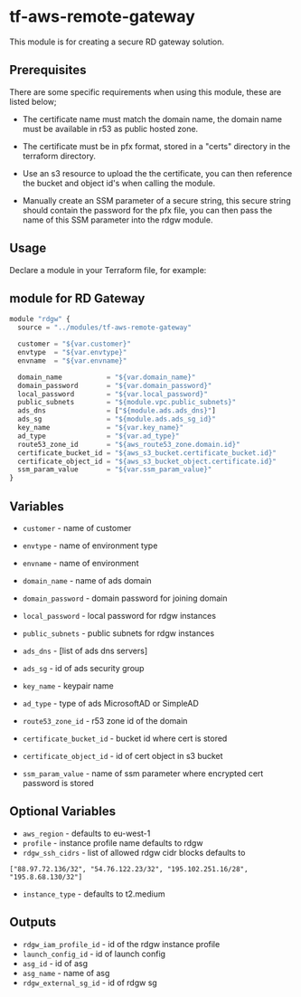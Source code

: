 tf-aws-remote-gateway
========================

This module is for creating a secure RD gateway solution.

Prerequisites
-------------

There are some specific requirements when using this module, these are listed below;

- The certificate name must match the domain name, the domain name must be available in r53 as public hosted zone.

- The certificate must be in pfx format, stored in a "certs" directory in the terraform directory.

- Use an s3 resource to upload the the certificate, you can then reference the bucket and object id's when calling the module.

- Manually create an SSM parameter of a secure string, this secure string should contain the password for the pfx file, you can then pass the name of this SSM parameter into the rdgw module.

Usage
-----

Declare a module in your Terraform file, for example:

## module for RD Gateway

```js
module "rdgw" {
  source = "../modules/tf-aws-remote-gateway"

  customer = "${var.customer}"
  envtype  = "${var.envtype}"
  envname  = "${var.envname}"

  domain_name           = "${var.domain_name}"
  domain_password       = "${var.domain_password}"
  local_password        = "${var.local_password}"
  public_subnets        = "${module.vpc.public_subnets}"
  ads_dns               = ["${module.ads.ads_dns}"]
  ads_sg                = "${module.ads.ads_sg_id}"
  key_name              = "${var.key_name}"
  ad_type               = "${var.ad_type}"
  route53_zone_id       = "${aws_route53_zone.domain.id}"
  certificate_bucket_id = "${aws_s3_bucket.certificate_bucket.id}"
  certificate_object_id = "${aws_s3_bucket_object.certificate.id}"
  ssm_param_value       = "${var.ssm_param_value}"
}
```

Variables
---------

- `customer` - name of customer
- `envtype`  - name of environment type
- `envname`  - name of environment

- `domain_name`           - name of ads domain
- `domain_password`       - domain password for joining domain
- `local_password`        - local password for rdgw instances
- `public_subnets`        - public subnets for rdgw instances
- `ads_dns`               - [list of ads dns servers]
- `ads_sg`                - id of ads security group
- `key_name`              - keypair name
- `ad_type`               - type of ads MicrosoftAD or SimpleAD
- `route53_zone_id`       - r53 zone id of the domain
- `certificate_bucket_id` - bucket id where cert is stored
- `certificate_object_id` - id of cert object in s3 bucket
- `ssm_param_value`       - name of ssm parameter where encrypted cert password is stored

Optional Variables
------------------

- `aws_region`            - defaults to eu-west-1
- `profile`               - instance profile name defaults to rdgw
- `rdgw_ssh_cidrs`        - list of allowed rdgw cidr blocks defaults to

`["88.97.72.136/32", "54.76.122.23/32", "195.102.251.16/28", "195.8.68.130/32"]`

- `instance_type`         - defaults to t2.medium


Outputs
-------

- `rdgw_iam_profile_id` - id of the rdgw instance profile
- `launch_config_id`    - id of launch config
- `asg_id`              - id of asg
- `asg_name`            - name of asg
- `rdgw_external_sg_id` - id of rdgw sg
